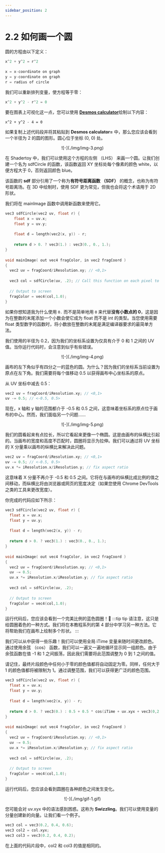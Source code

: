 ```yaml
---
sidebar_position: 2
---
```


# 2.2 如何画一个圆
圆的方程由以下定义：
```cpp
x^2 + y^2 = r^2

x = x-coordinate on graph
y = y-coordinate on graph
r = radius of circle
```
我们可以重新排列变量，使方程等于零：
```cpp
x^2 + y^2 - r^2 = 0
```
要在图表上可视化这一点，您可以使用 [**Desmos calculator**](https://www.desmos.com/calculator)绘制以下内容：
```
x^2 + y^2 - 4 = 0
```
如果复制上述代码段并将其粘贴到 **Desmos calculator=** 中，那么您应该会看到一个半径为 2 的圆的图形。圆心位于坐标 (0, 0) 处。
<p align="center">![-](./img/img-3.png)</p>

在 Shadertoy 中，我们可以使用这个方程的左侧 （LHS） 来画一个圆。让我们创建一个名为 sdfCircle 的函数，该函数返回 XY 坐标处每个像素的颜色 white，以便方程大于 0，否则返回颜色 blue。

该函数的 **sdf** 部分引用了一个称为**有符号距离函数 （SDF）** 的概念，也称为有符号距离场。在 3D 中绘制时，使用 SDF 更为常见，但我也会将这个术语用于 2D 形状。

我们将在 mainImage 函数中调用新函数来使用它。
```cpp
vec3 sdfCircle(vec2 uv, float r) {
    float x = uv.x;
    float y = uv.y;

    float d = length(vec2(x, y)) - r;

    return d > 0. ? vec3(1.) : vec3(0., 0., 1.);
}

void mainImage( out vec4 fragColor, in vec2 fragCoord )
{
  vec2 uv = fragCoord/iResolution.xy; // <0,1>

  vec3 col = sdfCircle(uv, .2); // Call this function on each pixel to check if the coordinate lies inside or outside of the circle

  // Output to screen
  fragColor = vec4(col,1.0);
}
```

如果你想知道我为什么使用 `0.` 而不是简单地用 `0` 来代替**没有小数点的 0**，这是因为在整数的末尾添加一个小数会使它成为 float 而不是 int 的类型。当您使用需要 float 类型数字的函数时，将小数放在整数的末尾是满足编译器要求的最简单方法。

我们使用的半径为 0.2，因为我们的坐标系设置为仅具有介于 0 和 1 之间的 UV 值。当你运行代码时，会注意到似乎有些错误。
<p align="center">![-](./img/img-4.png)</p>

画布的左下角似乎有四分之一的蓝色的圆。为什么？因为我们的坐标系当前设置为原点在左下角。我们需要将每个值移动 0.5 以获得画布中心坐标系的原点。

从 UV 坐标中减去 0.5：
```cpp
vec2 uv = fragCoord/iResolution.xy; // <0,1>
uv -= 0.5; // <-0.5, 0.5>
```

现在，x 轴和 y 轴的范围都介于 -0.5 和 0.5 之间，这意味着坐标系的原点位于画布的中心。然而，我们面临另一个问题......
<p align="center">![-](./img/img-5.png)</p>

我们的圆看起来有点拉长，所以它看起来更像一个椭圆。这是由画布的纵横比引起的。当画布的宽度和高度不匹配时，圆圈将显示为拉伸。我们可以通过将 UV 坐标的 X 分量乘以画布的纵横比来解决此问题。
```cpp
vec2 uv = fragCoord/iResolution.xy; // <0,1>
uv -= 0.5; // <-0.5, 0.5>
uv.x *= iResolution.x/iResolution.y; // fix aspect ratio
```
这意味着 X 分量不再介于 -0.5 和 0.5 之间。它将在与画布的纵横比成比例的值之间移动，而纵横比将由浏览器或网页的宽度决定（如果您使用 Chrome DevTools 之类的工具来更改宽度）。

你完成的代码应如下所示：
```cpp
vec3 sdfCircle(vec2 uv, float r) {
  float x = uv.x;
  float y = uv.y;

  float d = length(vec2(x, y)) - r;

  return d > 0. ? vec3(1.) : vec3(0., 0., 1.);
}

void mainImage( out vec4 fragColor, in vec2 fragCoord )
{
  vec2 uv = fragCoord/iResolution.xy; // <0,1>
  uv -= 0.5;
  uv.x *= iResolution.x/iResolution.y; // fix aspect ratio

  vec3 col = sdfCircle(uv, .2);

  // Output to screen
  fragColor = vec4(col,1.0);
}
```
运行代码后，您应该会看到一个完美比例的蓝色圆圈！🎉
:::tip tip
请注意，这只是给圆圈着色的一种方式。我们将在本教程系列的第 4 部分中学习另一种方法。它将帮助我们在画布上绘制多个形状。
:::

我们可以从中获得一些乐趣！我们可以使用全局 iTime 变量来随时间更改颜色。通过使用余弦 （cos） 函数，我们可以一遍又一遍地循环显示同一组颜色。由于余弦函数在值 -1 和 1 之间振荡，因此我们需要将此范围调整为 0 到 1 之间的值。

请记住，最终片段颜色中任何小于零的颜色值都将自动固定为零。同样，任何大于 1 的颜色值都将被限制为 1。通过调整范围，我们可以获得更广泛的颜色范围。
```cpp
vec3 sdfCircle(vec2 uv, float r) {
  float x = uv.x;
  float y = uv.y;

  float d = length(vec2(x, y)) - r;

  return d > 0. ? vec3(0.) : 0.5 + 0.5 * cos(iTime + uv.xyx + vec3(0,2,4));
}

void mainImage( out vec4 fragColor, in vec2 fragCoord )
{
  vec2 uv = fragCoord/iResolution.xy; // <0,1>
  uv -= 0.5;
  uv.x *= iResolution.x/iResolution.y; // fix aspect ratio

  vec3 col = sdfCircle(uv, .2);

  // Output to screen
  fragColor = vec4(col,1.0);
}
```
运行代码后，您应该会看到圆圈在各种颜色之间发生变化。
<p align="center">![-](./img/gif-1.gif)</p>

您可能会对 uv.xyx 中的语法感到困惑。这称为 **Swizzling**。我们可以使用变量的分量创建新的向量。让我们看一个例子。
```cpp
vec3 col = vec3(0.2, 0.4, 0.6);
vec3 col2 = col.xyx;
vec3 col3 = vec3(0.2, 0.4, 0.2);
```
在上面的代码片段中，col2 和 col3 的值是相同的。